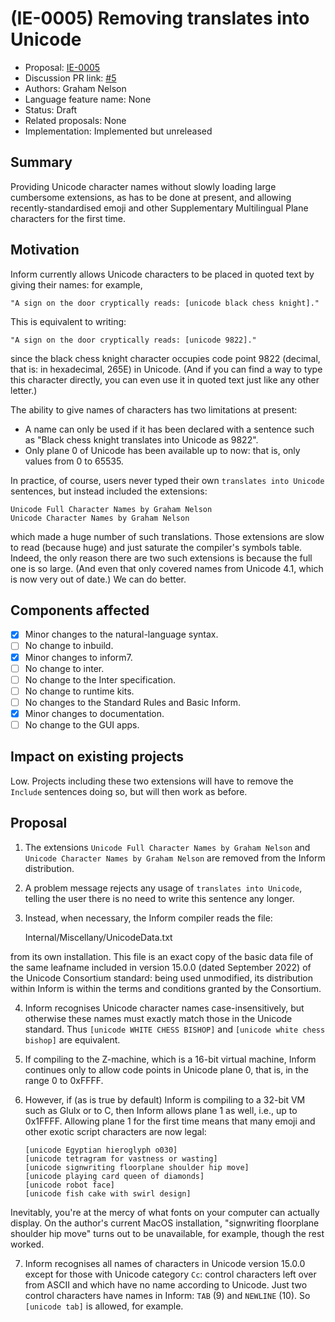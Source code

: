 # (IE-0005) Removing translates into Unicode

* Proposal: [IE-0005](0005-removing-translates-into-unicode.md)
* Discussion PR link: [#5](https://github.com/ganelson/inform-evolution/pull/5)
* Authors: Graham Nelson
* Language feature name: None
* Status: Draft
* Related proposals: None
* Implementation: Implemented but unreleased

## Summary

Providing Unicode character names without slowly loading large cumbersome
extensions, as has to be done at present, and allowing recently-standardised
emoji and other Supplementary Multilingual Plane characters for the first time.

## Motivation

Inform currently allows Unicode characters to be placed in quoted text by
giving their names: for example,

	"A sign on the door cryptically reads: [unicode black chess knight]."

This is equivalent to writing:

	"A sign on the door cryptically reads: [unicode 9822]."

since the black chess knight character occupies code point 9822 (decimal, that
is: in hexadecimal, 265E) in Unicode. (And if you can find a way to type this
character directly, you can even use it in quoted text just like any other letter.)

The ability to give names of characters has two limitations at present:

* A name can only be used if it has been declared with a sentence such as
"Black chess knight translates into Unicode as 9822".
* Only plane 0 of Unicode has been available up to now: that is, only values
from 0 to 65535.

In practice, of course, users never typed their own `translates into Unicode`
sentences, but instead included the extensions:

	Unicode Full Character Names by Graham Nelson
	Unicode Character Names by Graham Nelson

which made a huge number of such translations. Those extensions are slow to read
(because huge) and just saturate the compiler's symbols table. Indeed, the only
reason there are two such extensions is because the full one is so large. (And
even that only covered names from Unicode 4.1, which is now very out of date.)
We can do better.

## Components affected

- [x] Minor changes to the natural-language syntax.
- [ ] No change to inbuild.
- [x] Minor changes to inform7.
- [ ] No change to inter.
- [ ] No change to the Inter specification.
- [ ] No change to runtime kits.
- [ ] No changes to the Standard Rules and Basic Inform.
- [x] Minor changes to documentation.
- [ ] No change to the GUI apps.

## Impact on existing projects

Low. Projects including these two extensions will have to remove the `Include`
sentences doing so, but will then work as before.

## Proposal

1. The extensions `Unicode Full Character Names by Graham Nelson` and
`Unicode Character Names by Graham Nelson` are removed from the Inform
distribution.

2. A problem message rejects any usage of `translates into Unicode`, telling
the user there is no need to write this sentence any longer.

3. Instead, when necessary, the Inform compiler reads the file:

	Internal/Miscellany/UnicodeData.txt

from its own installation. This file is an exact copy of the basic data file of
the same leafname included in version 15.0.0 (dated September 2022) of the Unicode
Consortium standard: being used unmodified, its distribution within Inform is
within the terms and conditions granted by the Consortium.

4. Inform recognises Unicode character names case-insensitively, but otherwise
these names must exactly match those in the Unicode standard. Thus `[unicode WHITE CHESS BISHOP]`
and `[unicode white chess bishop]` are equivalent.

5. If compiling to the Z-machine, which is a 16-bit virtual machine, Inform
continues only to allow code points in Unicode plane 0, that is, in the range
0 to 0xFFFF.

6. However, if (as is true by default) Inform is compiling to a 32-bit VM such
as Glulx or to C, then Inform allows plane 1 as well, i.e., up to 0x1FFFF.
Allowing plane 1 for the first time means that many emoji and other exotic
script characters are now legal:
	```
	[unicode Egyptian hieroglyph o030]
	[unicode tetragram for vastness or wasting]
	[unicode signwriting floorplane shoulder hip move]
	[unicode playing card queen of diamonds]
	[unicode robot face]
	[unicode fish cake with swirl design]
	```
Inevitably, you're at the mercy of what fonts on your computer can actually
display. On the author's current MacOS installation, "signwriting floorplane
shoulder hip move" turns out to be unavailable, for example, though the rest worked.

7. Inform recognises all names of characters in Unicode version 15.0.0 except
for those with Unicode category `Cc`: control characters left over from ASCII
and which have no name according to Unicode. Just two control characters have
names in Inform:  `TAB` (9) and `NEWLINE` (10). So `[unicode tab]` is allowed,
for example.
